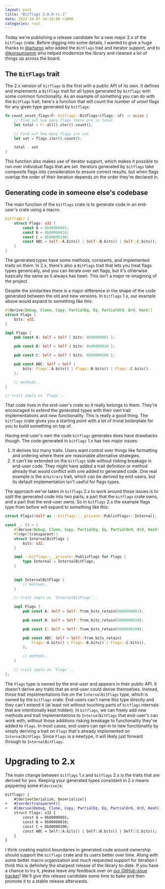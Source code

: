 ```yaml
---
layout: post
title: "Bitflags 2.0.0-rc.1"
date: 2022-10-07 14:10:00 +1000
categories: rust
---
```

Today we're publishing a release candidate for a new major 2.x of the `bitflags` crate. Before digging into some details, I wanted to give a huge thanks to [@arturoc](https://github.com/arturoc) who added the `BitFlags` trait and iterator support, and to [@konsumlamm](https://github.com/konsumlamm) who helped modernize the library and cleaned a lot of things up across the board.

## The `BitFlags` trait

The 2.x version of `bitflags` is the first with a public API of its own. It defines and implements a `BitFlags` trait for all types generated by `bitflags` with some common functionality. As an example of something you can do with the `BitFlags` trait, here's a function that will count the number of _unset_ flags for any given type generated by `bitflags`:

```rust
fn count_unset_flags<F: bitflags::BitFlags>(flags: &F) -> usize {
    // Find out how many flags there are in total
    let total = F::all().iter().count();

    // Find out how many flags are set
    let set = flags.iter().count();

    total - set
}
```

This function also makes use of iterator support, which makes it possible to run over individual flags that are set. Iterators generated by `bitflags` take composite flags into consideration to ensure correct results, but when flags overlap the order of their iteration depends on the order they're declared in.

## Generating code in someone else's codebase

The main function of the `bitflags` crate is to generate code in an end-user's crate using a macro:

```rust
bitflags! {
    struct Flags: u32 {
        const A = 0b00000001;
        const B = 0b00000010;
        const C = 0b00000100;
        const ABC = Self::A.bits() | Self::B.bits() | Self::C.bits();
    }
}
```

The generated types have some methods, constants, and implemented traits on them. In 2.x, there's also a `BitFlags` trait that lets you treat flags types generically, and you can iterate over set flags, but it's otherwise basically the same as it always has been. This isn't a major re-imagining of the project.

Despite the similarities there is a major difference in the shape of the code generated between the old and new versions. In `bitflags` 1.x, our example above would expand to something like this:

```rust
#[derive(Debug, Clone, Copy, PartialEq, Eq, PartialOrd, Ord, Hash)]
struct Flags {
    bits: u32,
}

impl Flags {
    pub const A: Self = Self { bits: 0b00000001 };

    pub const B: Self = Self { bits: 0b00000010 };

    pub const C: Self = Self { bits: 0b00000100 };

    pub const ABC: Self = Self {
        bits: Flags::A.bits() | Flags::B.bits() | Flags::C.bits(),
    };

    // methods..
}

// trait impls on `Flags`..
```

That code lives in the end-user's crate so it really belongs to them. They're encouraged to extend the generated types with their own trait implementations and new functionality. This is really a good thing. The `bitflags` crate gives you a starting point with a lot of trivial boilerplate for you to build something on top of.

Having end-user's own the code `bitflags` generates does have drawbacks though. The code generated in `bitflags` 1.x has two major issues:

1. It derives too many traits. Users want control over things like formatting and ordering where there are reasonable alternative strategies.
2. It can't be extended on the `bitflags` side without risking breakage in end-user code. They might have added a trait definition or method already that would conflict with one added to generated code. One real example is the `Arbitrary` trait, which can be derived by end-users, but its default implementation isn't useful for flags types.

The approach we've taken in `bitflags` 2.x to work around these issues is to split the generated code into two parts; a part that the `bitflags` crate owns, and a part that the end-user owns. So in `bitflags` 2.x the example flags type from before will expand to something like this:

```rust
struct Flags(<Self as ::bitflags::__private::PublicFlags>::Internal);

const _: () = {
    #[derive(Debug, Clone, Copy, PartialEq, Eq, PartialOrd, Ord, Hash)]
    #[repr(transparent)]
    struct InternalBitFlags {
        bits: u32,
    }

    impl ::bitflags::__private::PublicFlags for Flags {
        type Internal = InternalBitFlags;
    }
    
    
    impl InternalBitFlags {
        // methods..
    }

    // trait impls on `InternalBitFlags`..

    impl Flags {
        pub const A: Self = Self::from_bits_retain(0b00000001);

        pub const B: Self = Self::from_bits_retain(0b00000010);

        pub const C: Self = Self::from_bits_retain(0b00000100);

        pub const ABC: Self = Self::from_bits_retain(
            Flags::A.bits() | Flags::B.bits() | Flags::C.bits(),
        );

        // methods..
    }
    
    // trait impls on `Flags`..
};
```

The `Flags` type is owned by the end-user and appears in their public API. It doesn't derive any traits that an end-user could derive themselves. Instead, those trait implementations live on the `InternalBitFlags` type, which is owned by the `bitflags` crate. End-users can't name this type directly and they can't extend it (at least not without touching parts of `bitflags` internals that are intentionally kept hidden). In `bitflags`, we can freely add new methods and trait implementations to `InternalBitFlags` that end-user's can work with, without those additions risking breakage to functionality they've added to `Flags`. In most cases, end-users can opt-in to new functionality by simply deriving a trait on `Flags` that's already implemented on `InternalBitFlags`. Since `Flags` is a newtype, it will likely just forward through to `InternalBitFlags`.

# Upgrading to 2.x

The main change between `bitflags` 1.x and `bitflags` 2.x is the traits that are derived for you. Keeping your generated types consistent in 2.x means peppering some `#[derive]`s:

```diff
bitflags! {
    #[derive(Serialize, Deserialize)]
+   #[serde(transparent)]
+   #[derive(Debug, Clone, Copy, PartialEq, Eq, PartialOrd, Ord, Hash)]
    struct Flags: u32 {
        const A = 0b00000001;
        const B = 0b00000010;
        const C = 0b00000100;
        const ABC = Self::A.bits() | Self::B.bits() | Self::C.bits();
    }
}
```

I think creating explicit boundaries in generated code around ownership should support the `bitflags` crate and its users better over time. Along with some better macro organization and much requested support for iteration I think this is definitely the sharpest release of the library to-date. If you have a chance to try it, please leave any feedback over on [our GitHub issue tracker](https://github.com/bitflags/bitflags/issues)! We'll give this release candidate some time to bake and then promote it to a stable release afterwards.

